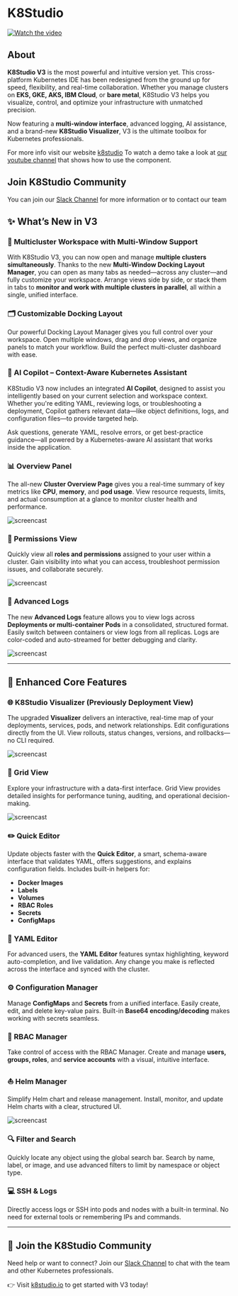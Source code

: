 # K8Studio
[![Watch the video](K8StudioThumb.png)](https://youtu.be/BvAemIubm-o)

## About
**K8Studio V3** is the most powerful and intuitive version yet. This cross-platform Kubernetes IDE has been redesigned from the ground up for speed, flexibility, and real-time collaboration. Whether you manage clusters on **EKS, GKE, AKS, IBM Cloud**, or **bare metal**, K8Studio V3 helps you visualize, control, and optimize your infrastructure with unmatched precision.

Now featuring a **multi-window interface**, advanced logging, AI assistance, and a brand-new **K8Studio Visualizer**, V3 is the ultimate toolbox for Kubernetes professionals.

For more info visit our website [k8studio](https://k8studio.io)
To watch a demo take a look at [our youtube channel](https://youtu.be/BvAemIubm-o) that shows how to use the component.


## Join K8Studio Community
You can join our 
[Slack Channel](https://join.slack.com/t/k8studio/shared_invite/enQtNjgxMDU1NzkzMDc0LWM0ZTc3MjU5ZGIzN2MxMDhkOGFjOGNjYmU1YzI3YzRmMjUzNmU5ZjMxZTVlODMwZDY3ODY1NjhlM2NhYjVlODQ) for more information or to contact our team



## ✨ What’s New in V3



### 🧭 Multicluster Workspace with Multi-Window Support
With K8Studio V3, you can now open and manage **multiple clusters simultaneously**. Thanks to the new **Multi-Window Docking Layout Manager**, you can open as many tabs as needed—across any cluster—and fully customize your workspace. Arrange views side by side, or stack them in tabs to **monitor and work with multiple clusters in parallel**, all within a single, unified interface.

### 🗂️ Customizable Docking Layout
Our powerful Docking Layout Manager gives you full control over your workspace. Open multiple windows, drag and drop views, and organize panels to match your workflow. Build the perfect multi-cluster dashboard with ease.

### 🤖 AI Copilot – Context-Aware Kubernetes Assistant
K8Studio V3 now includes an integrated **AI Copilot**, designed to assist you intelligently based on your current selection and workspace context. Whether you're editing YAML, reviewing logs, or troubleshooting a deployment, Copilot gathers relevant data—like object definitions, logs, and configuration files—to provide targeted help.

Ask questions, generate YAML, resolve errors, or get best-practice guidance—all powered by a Kubernetes-aware AI assistant that works inside the application.


### 📊 Overview Panel
The all-new **Cluster Overview Page** gives you a real-time summary of key metrics like **CPU**, **memory**, and **pod usage**. View resource requests, limits, and actual consumption at a glance to monitor cluster health and performance.

![screencast](https://github.com/K8Studio/K8studio/blob/main/v3-overview.png)

### 🔐 Permissions View
Quickly view all **roles and permissions** assigned to your user within a cluster. Gain visibility into what you can access, troubleshoot permission issues, and collaborate securely.

![screencast](https://github.com/K8Studio/K8studio/blob/main/v3-permissions.png)

### 📄 Advanced Logs
The new **Advanced Logs** feature allows you to view logs across **Deployments or multi-container Pods** in a consolidated, structured format. Easily switch between containers or view logs from all replicas. Logs are color-coded and auto-streamed for better debugging and clarity.

![screencast](https://github.com/K8Studio/K8studio/blob/main/v3-logs.png)

---

## 🔧 Enhanced Core Features

### 🌐 K8Studio Visualizer (Previously Deployment View)
The upgraded **Visualizer** delivers an interactive, real-time map of your deployments, services, pods, and network relationships. Edit configurations directly from the UI. View rollouts, status changes, versions, and rollbacks—no CLI required.

![screencast](https://github.com/K8Studio/K8studio/blob/main/v3-visualizer.png)

### 🧮 Grid View
Explore your infrastructure with a data-first interface. Grid View provides detailed insights for performance tuning, auditing, and operational decision-making.

![screencast](https://github.com/K8Studio/K8studio/blob/main/v3-grid.png)

### ✏️ Quick Editor
Update objects faster with the **Quick Editor**, a smart, schema-aware interface that validates YAML, offers suggestions, and explains configuration fields. Includes built-in helpers for:
- **Docker Images**
- **Labels**
- **Volumes**
- **RBAC Roles**
- **Secrets**
- **ConfigMaps**

### 📝 YAML Editor
For advanced users, the **YAML Editor** features syntax highlighting, keyword auto-completion, and live validation. Any change you make is reflected across the interface and synced with the cluster.

### ⚙️ Configuration Manager
Manage **ConfigMaps** and **Secrets** from a unified interface. Easily create, edit, and delete key-value pairs. Built-in **Base64 encoding/decoding** makes working with secrets seamless.

### 🔐 RBAC Manager
Take control of access with the RBAC Manager. Create and manage **users, groups, roles**, and **service accounts** with a visual, intuitive interface.

### ⛵ Helm Manager
Simplify Helm chart and release management. Install, monitor, and update Helm charts with a clear, structured UI.

![screencast](https://github.com/K8Studio/K8studio/blob/main/v3-helm.png)

### 🔍 Filter and Search
Quickly locate any object using the global search bar. Search by name, label, or image, and use advanced filters to limit by namespace or object type.

### 💻 SSH & Logs
Directly access logs or SSH into pods and nodes with a built-in terminal. No need for external tools or remembering IPs and commands.

---

## 💬 Join the K8Studio Community
Need help or want to connect? Join our <a href="https://k8studio.slack.com/join/shared_invite/enQtNjgxMDU1NzkzMDc0LWM0ZTc3MjU5ZGIzN2MxMDhkOGFjOGNjYmU1YzI3YzRmMjUzNmU5ZjMxZTVlODMwZDY3ODY1NjhlM2NhYjVlODQ" target="_blank" rel="noopener noreferrer">Slack Channel</a> to chat with the team and other Kubernetes professionals.

👉 Visit <a href="https://k8studio.io/" target="_blank">k8studio.io</a> to get started with V3 today!




